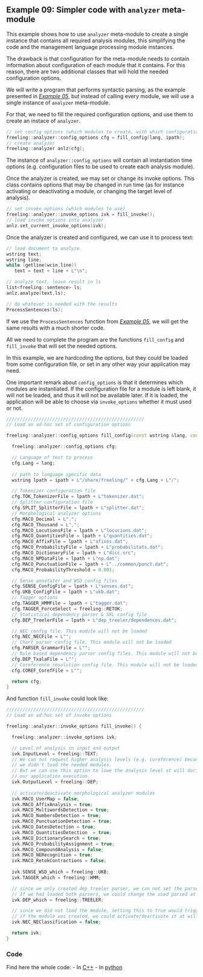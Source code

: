
## Example 09: Simpler code with `analyzer` meta-module

This example shows how to use `analyzer` meta-module to create a single instance that contains all required analysis modules, this simplifying the code and the management language processing module instances.

The drawback is that configuration for the meta-module needs to contain information about configuration of each module that it contains. For this reason, there are two additional classes that will hold the needed configuration options.

We will write a program that performs syntactic parsing, as the example presented in [*Example 05*](example05.md), but instead of calling every module, we will use a single instance of `analyzer` meta-module.

For that, we need to fill the required configuration options, and use them to create an instace of `analyzer`.
```C++
// set config options (which modules to create, with which configuration)
freeling::analyzer::config_options cfg = fill_config(lang, ipath);
// create analyzer
freeling::analyzer anlz(cfg);
```

The instance of `analyzer::config_options` will contain all instantiation time options (e.g. configuration files to be used to create each analysis module).

 Once the analyzer is created, we may set or change its invoke options.
 This class contains options that may be changed in run time (as for instance activating or deactivating a module, or changing the target level of analysis). 

```C++
// set invoke options (which modules to use)
freeling::analyzer::invoke_options ivk = fill_invoke();
// load invoke options into analyzer
anlz.set_current_invoke_options(ivk);
```

Once the analyzer is created and configured, we can use it to process text:
```C++
// load document to analyze
wstring text;  
wstring line;
while (getline(wcin,line)) 
   text = text + line + L"\n";

// analyze text, leave result in ls
list<freeling::sentence> ls;
anlz.analyze(text,ls);

// do whatever is needed with the results
ProcessSentences(ls);
```

If we use the `ProcessSentences` function from [*Example 05*](example05.md), we will get the same results with a much shorter code.


All we need to complete the program are the functions `fill_config` and `fill_invoke` that will set the needed options.

In this example, we are hardcoding the options, but they could be loaded from some configuration file, or set in any other way your application may need.

One important remark about `config_options` is that it determines which modules are instantiated. If the configuration file for a module is left blank, it will not be loaded, and thus it will not be available later. 
If it is loaded, the application will be able to choose via `invoke_options` whether it must used or not.

```C++
///////////////////////////////////////////////////
// Load an ad-hoc set of configuration options

freeling::analyzer::config_options fill_config(const wstring &lang, const wstring &ipath) {

  freeling::analyzer::config_options cfg;

  // Language of text to process
  cfg.Lang = lang;
 
  // path to language specific data
  wstring lpath = ipath + L"/share/freeling/" + cfg.Lang + L"/";

  // Tokenizer configuration file
  cfg.TOK_TokenizerFile = lpath + L"tokenizer.dat";
  // Splitter configuration file
  cfg.SPLIT_SplitterFile = lpath + L"splitter.dat";
  // Morphological analyzer options
  cfg.MACO_Decimal = L".";
  cfg.MACO_Thousand = L",";
  cfg.MACO_LocutionsFile = lpath + L"locucions.dat";
  cfg.MACO_QuantitiesFile = lpath + L"quantities.dat";
  cfg.MACO_AffixFile = lpath + L"afixos.dat";
  cfg.MACO_ProbabilityFile = lpath + L"probabilitats.dat";
  cfg.MACO_DictionaryFile = lpath + L"dicc.src";
  cfg.MACO_NPDataFile = lpath + L"np.dat";
  cfg.MACO_PunctuationFile = lpath + L"../common/punct.dat";
  cfg.MACO_ProbabilityThreshold = 0.001;

  // Sense annotator and WSD config files
  cfg.SENSE_ConfigFile = lpath + L"senses.dat";
  cfg.UKB_ConfigFile = lpath + L"ukb.dat";
  // Tagger options
  cfg.TAGGER_HMMFile = lpath + L"tagger.dat";
  cfg.TAGGER_ForceSelect = freeling::RETOK;
  // Statistical dependency parser & SRL config file
  cfg.DEP_TreelerFile = lpath + L"dep_treeler/dependences.dat";   

  // NEC config file. This module will not be loaded
  cfg.NEC_NECFile = L"";
  // Chart parser config file. This module will not be loaded
  cfg.PARSER_GrammarFile = L"";
  // Rule based dependency parser config files. This module will not be loaded
  cfg.DEP_TxalaFile = L"";
  // Coreference resolution config file. This module will not be loaded
  cfg.COREF_CorefFile = L"";

  return cfg;
}
```


And function `fill_invoke` could look like:
```C++
///////////////////////////////////////////////////
// Load an ad-hoc set of invoke options

freeling::analyzer::invoke_options fill_invoke() {

  freeling::analyzer::invoke_options ivk;

  // Level of analysis in input and output
  ivk.InputLevel = freeling::TEXT;
  // We can not request higher analysis levels (e.g. coreference) because 
  // we didn't load the needed modules.
  // But we can use this option to lowe the analysis level at will during
  // our application execution.
  ivk.OutputLevel = freeling::DEP; 
  
  // activate/deactivate morphological analyzer modules
  ivk.MACO_UserMap = false;
  ivk.MACO_AffixAnalysis = true;
  ivk.MACO_MultiwordsDetection = true;
  ivk.MACO_NumbersDetection = true;
  ivk.MACO_PunctuationDetection = true;
  ivk.MACO_DatesDetection = true;
  ivk.MACO_QuantitiesDetection  = true;
  ivk.MACO_DictionarySearch = true;
  ivk.MACO_ProbabilityAssignment = true;
  ivk.MACO_CompoundAnalysis = false;
  ivk.MACO_NERecognition = true;
  ivk.MACO_RetokContractions = false;
    
  ivk.SENSE_WSD_which = freeling::UKB;
  ivk.TAGGER_which = freeling::HMM;

  // since we only created dep_treeler parser, we can not set the parser to use to another one.
  // If we had loaded both parsers, we could change the used parsed at will with this option
  ivk.DEP_which = freeling::TREELER;

  // since we did not load the module, setting this to true would trigger an error.
  // if the module was created, we could activate/deactivate it at will with this option.
  ivk.NEC_NEClassification = false; 

  return ivk;
}
```


### Code

Find here the whole code:
    - In [C++](code/example09.cc.md)
    - In [python](code/example09.py.md)

